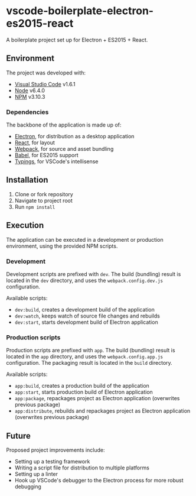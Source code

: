 # vscode-boilerplate-electron-es2015-react

A boilerplate project set up for Electron + ES2015 + React.

## Environment

The project was developed with:

* [Visual Studio Code](https://code.visualstudio.com/) v1.6.1
* [Node](https://nodejs.org/en/) v6.4.0
* [NPM](https://www.npmjs.com/) v3.10.3

### Dependencies

The backbone of the application is made up of:

* [Electron](http://electron.atom.io/), for distribution as a desktop application 
* [React](https://facebook.github.io/react/), for layout
* [Webpack](https://webpack.github.io/), for source and asset bundling
* [Babel](https://babeljs.io/), for ES2015 support
* [Typings](https://github.com/typings/typings), for VSCode's intellisense

## Installation

1. Clone or fork repository
2. Navigate to project root
3. Run `npm install` 

## Execution

The application can be executed in a development or production environment, using the provided NPM scripts.

### Development

Development scripts are prefixed with `dev`. The build (bundling) result is located in the `dev` directory, and uses the `webpack.config.dev.js` configuration.

Available scripts:

* `dev:build`, creates a development build of the application
* `dev:watch`, keeps watch of source file changes and rebuilds
* `dev:start`, starts development build of Electron application

### Production scripts

Production scripts are prefixed with `app`. The build (bundling) result is located in the `app` directory, and uses the `webpack.config.app.js` configuration. The packaging result is located in the `build` directory.

Available scripts:

* `app:build`, creates a production build of the application
* `app:start`, starts production build of Electron application
* `app:package`, repackages project as Electron application (overwrites previous package)
* `app:distribute`, rebuilds and repackages project as Electron application (overwrites previous package)

## Future

Proposed project improvements include:

* Setting up a testing framework
* Writing a script file for distribution to multiple platforms
* Setting up a linter
* Hook up VSCode's debugger to the Electron process for more robust debugging
